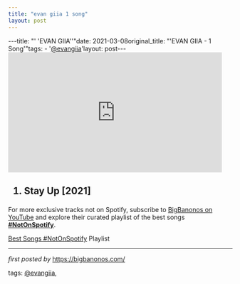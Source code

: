 ```yaml
---
title: "evan giia 1 song"
layout: post
---
```

---title: "' 'EVAN GIIA''"date: 2021-03-08original_title: "'EVAN GIIA - 1 Song'"tags:  - '[@evangiia](/tags/evangiia/)'layout: post---<iframe frameborder="0" height="270" src="https://youtube.com/embed/3RPBUR_MwH4" width="480"></iframe><h2><ol><li>Stay Up [2021]</li></ol></h2><!--Subscribe and Playlist Links--><div>    <p>For more exclusive tracks not on Spotify, subscribe to <a href="https://www.youtube.com/[@BigBanonos](/tags/BigBanonos/)" target="_blank">BigBanonos on YouTube</a> and explore their curated playlist of the best songs <strong>[#NotOnSpotify](/tags/NotOnSpotify/)</strong>.</p>    <p><a href="https://www.youtube.com/playlist?list=PLtuNtuTatqI0kFahUCbtbfenC_ET5O_tr" target="_blank">Best Songs [#NotOnSpotify](/tags/NotOnSpotify/) Playlist<br /></a></p></div><hr /><p><em>first posted by</em> <a href="https://bigbanonos.com/" rel="noopener" target="_new">https://bigbanonos.com/</a></p><p>tags: [@evangiia](/tags/evangiia/),</p>